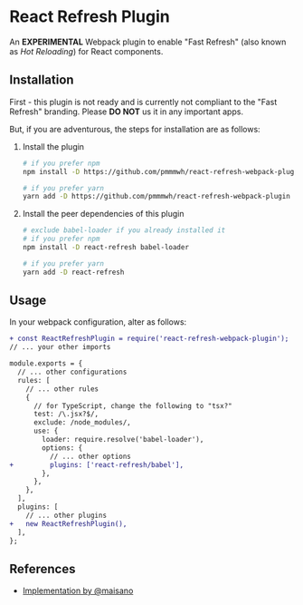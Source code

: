 # React Refresh Plugin

An **EXPERIMENTAL** Webpack plugin to enable "Fast Refresh" (also known as _Hot Reloading_) for React components.

## Installation

First - this plugin is not ready and is currently not compliant to the "Fast Refresh" branding.
Please **DO NOT** us it in any important apps.

But, if you are adventurous, the steps for installation are as follows:

1. Install the plugin

   ```sh
   # if you prefer npm
   npm install -D https://github.com/pmmmwh/react-refresh-webpack-plugin

   # if you prefer yarn
   yarn add -D https://github.com/pmmmwh/react-refresh-webpack-plugin
   ```

2. Install the peer dependencies of this plugin

   ```sh
   # exclude babel-loader if you already installed it
   # if you prefer npm
   npm install -D react-refresh babel-loader

   # if you prefer yarn
   yarn add -D react-refresh
   ```

## Usage

In your webpack configuration, alter as follows:

```diff
+ const ReactRefreshPlugin = require('react-refresh-webpack-plugin');
// ... your other imports

module.exports = {
  // ... other configurations
  rules: [
    // ... other rules
    {
      // for TypeScript, change the following to "tsx?"
      test: /\.jsx?$/,
      exclude: /node_modules/,
      use: {
        loader: require.resolve('babel-loader'),
        options: {
          // ... other options
+         plugins: ['react-refresh/babel'],
        },
      },
    },
  ],
  plugins: [
    // ... other plugins
+   new ReactRefreshPlugin(),
  ],
};
```

## References

- [Implementation by @maisano](https://gist.github.com/maisano/441a4bc6b2954205803d68deac04a716)
